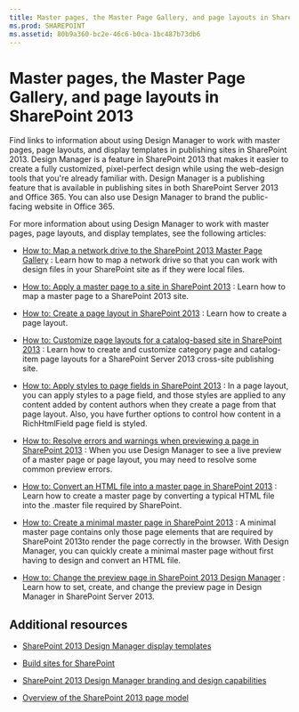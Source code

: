 ```yaml
---
title: Master pages, the Master Page Gallery, and page layouts in SharePoint 2013
ms.prod: SHAREPOINT
ms.assetid: 80b9a360-bc2e-46c6-b0ca-1bc487b73db6
---
```



# Master pages, the Master Page Gallery, and page layouts in SharePoint 2013
Find links to information about using Design Manager to work with master pages, page layouts, and display templates in publishing sites in SharePoint 2013.
Design Manager is a feature in SharePoint 2013 that makes it easier to create a fully customized, pixel-perfect design while using the web-design tools that you're already familiar with. Design Manager is a publishing feature that is available in publishing sites in both SharePoint Server 2013 and Office 365. You can also use Design Manager to brand the public-facing website in Office 365.
  
    
    

For more information about using Design Manager to work with master pages, page layouts, and display templates, see the following articles:
-  [How to: Map a network drive to the SharePoint 2013 Master Page Gallery](how-to-map-a-network-drive-to-the-sharepoint-master-page-gallery.md) : Learn how to map a network drive so that you can work with design files in your SharePoint site as if they were local files.
    
  
-  [How to: Apply a master page to a site in SharePoint 2013](how-to-apply-a-master-page-to-a-site-in-sharepoint.md) : Learn how to map a master page to a SharePoint 2013 site.
    
  
-  [How to: Create a page layout in SharePoint 2013](how-to-create-a-page-layout-in-sharepoint.md) : Learn how to create a page layout.
    
  
-  [How to: Customize page layouts for a catalog-based site in SharePoint 2013](how-to-customize-page-layouts-for-a-catalog-based-site-in-sharepoint.md) : Learn how to create and customize category page and catalog-item page layouts for a SharePoint Server 2013 cross-site publishing site.
    
  
-  [How to: Apply styles to page fields in SharePoint 2013](how-to-apply-styles-to-page-fields-in-sharepoint.md) : In a page layout, you can apply styles to a page field, and those styles are applied to any content added by content authors when they create a page from that page layout. Also, you have further options to control how content in a RichHtmlField page field is styled.
    
  
-  [How to: Resolve errors and warnings when previewing a page in SharePoint 2013](how-to-resolve-errors-and-warnings-when-previewing-a-page-in-sharepoint.md) : When you use Design Manager to see a live preview of a master page or page layout, you may need to resolve some common preview errors.
    
  
-  [How to: Convert an HTML file into a master page in SharePoint 2013](how-to-convert-an-html-file-into-a-master-page-in-sharepoint.md) : Learn how to create a master page by converting a typical HTML file into the .master file required by SharePoint.
    
  
-  [How to: Create a minimal master page in SharePoint 2013](how-to-create-a-minimal-master-page-in-sharepoint.md) : A minimal master page contains only those page elements that are required by SharePoint 2013to render the page correctly in the browser. With Design Manager, you can quickly create a minimal master page without first having to design and convert an HTML file.
    
  
-  [How to: Change the preview page in SharePoint 2013 Design Manager](how-to-change-the-preview-page-in-sharepoint-design-manager.md) : Learn how to set, create, and change the preview page in Design Manager in SharePoint Server 2013.
    
  

## Additional resources
<a name="bk_addresources"> </a>


-  [SharePoint 2013 Design Manager display templates](sharepoint-design-manager-display-templates.md)
    
  
-  [Build sites for SharePoint](build-sites-for-sharepoint.md)
    
  
-  [SharePoint 2013 Design Manager branding and design capabilities](sharepoint-design-manager-branding-and-design-capabilities.md)
    
  
-  [Overview of the SharePoint 2013 page model](overview-of-the-sharepoint-page-model.md)
    
  

